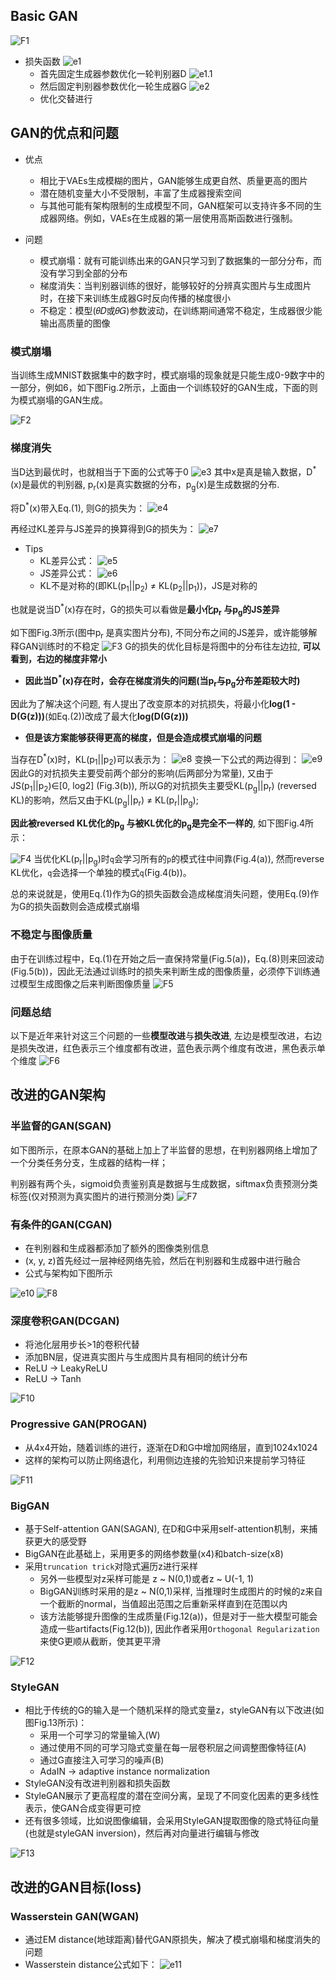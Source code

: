 ## Basic GAN
![F1](../imgs/GAN/F1.png)

- 损失函数
  ![e1](../imgs/GAN/e1.png)
  * 首先固定生成器参数优化一轮判别器D
    ![e1.1](../imgs/GAN/e1.1.png)
  * 然后固定判别器参数优化一轮生成器G
    ![e2](../imgs/GAN/e2.png)
  * 优化交替进行


## GAN的优点和问题

- 优点
  * 相比于VAEs生成模糊的图片，GAN能够生成更自然、质量更高的图片
  * 潜在随机变量大小不受限制，丰富了生成器搜索空间
  * 与其他可能有架构限制的生成模型不同，GAN框架可以支持许多不同的生成器网络。例如，VAEs在生成器的第一层使用高斯函数进行强制。

- 问题
  * 模式崩塌：就有可能训练出来的GAN只学习到了数据集的一部分分布，而没有学习到全部的分布
  * 梯度消失：当判别器训练的很好，能够较好的分辨真实图片与生成图片时，在接下来训练生成器G时反向传播的梯度很小
  * 不稳定：模型(𝜃𝐷或𝜃𝐺)参数波动，在训练期间通常不稳定，生成器很少能输出高质量的图像


### 模式崩塌
当训练生成MNIST数据集中的数字时，模式崩塌的现象就是只能生成0-9数字中的一部分，例如6，如下图Fig.2所示，上面由一个训练较好的GAN生成，下面的则为模式崩塌的GAN生成。

![F2](../imgs/GAN/F2.png)


### 梯度消失
当D达到最优时，也就相当于下面的公式等于0
![e3](../imgs/GAN/e3.png)
其中x是真是输入数据，D<sup>\*</sup>(x)是最优的判别器, p<sub>r</sub>(x)是真实数据的分布，p<sub>g</sub>(x)是生成数据的分布.

将D<sup>\*</sup>(x)带入Eq.(1), 则G的损失为：
![e4](../imgs/GAN/e4.png)

再经过KL差异与JS差异的换算得到G的损失为：
![e7](../imgs/GAN/e7.png)

- Tips
  * KL差异公式：
    ![e5](../imgs/GAN/e5.png)
  * JS差异公式：
    ![e6](../imgs/GAN/e6.png)
  * KL不是对称的(即KL(p<sub>1</sub>||p<sub>2</sub>) ≠ KL(p<sub>2</sub>||p<sub>1</sub>))，JS是对称的


也就是说当D<sup>\*</sup>(x)存在时，G的损失可以看做是**最小化p<sub>r</sub> 与p<sub>g</sub>的JS差异**

如下图Fig.3所示(图中p<sub>r</sub> 是真实图片分布), 不同分布之间的JS差异，或许能够解释GAN训练时的不稳定
![F3](../imgs/GAN/F3.png)
G的损失的优化目标是将图中的分布往左边拉, **可以看到，右边的梯度非常小**
- **因此当D<sup>\*</sup>(x)存在时，会存在梯度消失的问题(当p<sub>r</sub>与p<sub>g</sub>分布差距较大时)**

因此为了解决这个问题, 有人提出了改变原本的对抗损失，将最小化**log(1 - D(G(z)))**(如Eq.(2))改成了最大化**log(D(G(z)))**

- **但是该方案能够获得更高的梯度，但是会造成模式崩塌的问题**

当存在D<sup>\*</sup>(x)时，KL(p<sub>1</sub>||p<sub>2</sub>)可以表示为：
![e8](../imgs/GAN/e8.png)
变换一下公式的两边得到：
![e9](../imgs/GAN/e9.png)
因此G的对抗损失主要受前两个部分的影响(后两部分为常量), 又由于JS(p<sub>1</sub>||p<sub>2</sub>)∈\[0, log2\] (Fig.3(b)), 所以G的对抗损失主要受KL(p<sub>g</sub>||p<sub>r</sub>) (reversed KL)的影响，然后又由于KL(p<sub>g</sub>||p<sub>r</sub>) ≠ KL(p<sub>r</sub>||p<sub>g</sub>);

**因此被reversed KL优化的p<sub>g</sub> 与被KL优化的p<sub>g</sub>是完全不一样的**, 如下图Fig.4所示：

![F4](../imgs/GAN/F4.png)
当优化KL(p<sub>r</sub>||p<sub>g</sub>)时`q`会学习所有的`p`的模式往中间靠(Fig.4(a)), 然而reverse KL优化，`q`会选择一个单独的模式`q`(Fig.4(b))。

总的来说就是，使用Eq.(1)作为G的损失函数会造成梯度消失问题，使用Eq.(9)作为G的损失函数则会造成模式崩塌 

### 不稳定与图像质量
由于在训练过程中，Eq.(1)在开始之后一直保持常量(Fig.5(a))，Eq.(8)则来回波动(Fig.5(b))，因此无法通过训练时的损失来判断生成的图像质量，必须停下训练通过模型生成图像之后来判断图像质量
![F5](../imgs/GAN/F5.png)

### 问题总结
以下是近年来针对这三个问题的一些**模型改进**与**损失改进**, 左边是模型改进，右边是损失改进，红色表示三个维度都有改进，蓝色表示两个维度有改进，黑色表示单个维度
![F6](../imgs/GAN/F6.png)


## 改进的GAN架构

### 半监督的GAN(SGAN)
如下图所示，在原本GAN的基础上加上了半监督的思想，在判别器网络上增加了一个分类任务分支，生成器的结构一样；

判别器有两个头，sigmoid负责鉴别真是数据与生成数据，siftmax负责预测分类标签(仅对预测为真实图片的进行预测分类)
![F7](../imgs/GAN/F7.png)

### 有条件的GAN(CGAN)
- 在判别器和生成器都添加了额外的图像类别信息
- (x, y, z)首先经过一层神经网络先验，然后在判别器和生成器中进行融合
- 公式与架构如下图所示

![e10](../imgs/GAN/e10.png)
![F8](../imgs/GAN/F8.png)


### 深度卷积GAN(DCGAN)
- 将池化层用步长>1的卷积代替
- 添加BN层，促进真实图片与生成图片具有相同的统计分布
- ReLU -> LeakyReLU
- ReLU -> Tanh

![F10](../imgs/GAN/F10.png)

### Progressive GAN(PROGAN)
- 从4x4开始，随着训练的进行，逐渐在D和G中增加网络层，直到1024x1024
- 这样的架构可以防止网络退化，利用侧边连接的先验知识来提前学习特征

![F11](../imgs/GAN/F11.png)

### BigGAN
- 基于Self-attention GAN(SAGAN), 在D和G中采用self-attention机制，来捕获更大的感受野
- BigGAN在此基础上，采用更多的网络参数量(x4)和batch-size(x8)
- 采用`truncation trick`对隐式遍历z进行采样
  * 另外一些模型对z采样可能是 z ~ N(0,1)或者z ~ U(-1, 1)
  * BigGAN训练时采用的是z ~ N(0,1)采样, 当推理时生成图片的时候的z来自一个截断的normal，当值超出范围之后重新采样直到在范围以内
  * 该方法能够提升图像的生成质量(Fig.12(a))，但是对于一些大模型可能会造成一些artifacts(Fig.12(b)), 因此作者采用`Orthogonal Regularization`来使G更顺从截断，使其更平滑

![F12](../imgs/GAN/F12.png)

### StyleGAN
- 相比于传统的G的输入是一个随机采样的隐式变量z，styleGAN有以下改进(如图Fig.13所示)：
  * 采用一个可学习的常量输入(W)
  * 通过使用不同的可学习隐式变量在每一层卷积层之间调整图像特征(A)
  * 通过G直接注入可学习的噪声(B)
  * AdaIN -> adaptive instance normalization
- StyleGAN没有改进判别器和损失函数
- StyleGAN展示了更高程度的潜在空间分离，呈现了不同变化因素的更多线性表示，使GAN合成变得更可控
- 还有很多领域，比如说图像编辑，会采用StyleGAN提取图像的隐式特征向量(也就是styleGAN inversion)，然后再对向量进行编辑与修改

![F13](../imgs/GAN/F13.png)

## 改进的GAN目标(loss)

### Wasserstein GAN(WGAN)
- 通过EM distance(地球距离)替代GAN原损失，解决了模式崩塌和梯度消失的问题
- Wasserstein distance公式如下：
  ![e11](../imgs/GAN/e11.png)
  
